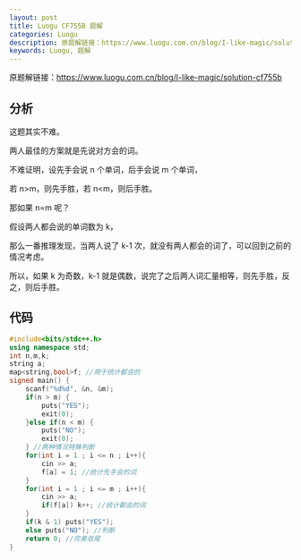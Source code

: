 ```yaml
---
layout: post
title: Luogu CF755B 题解
categories: Luogu
description: 原题解链接：https://www.luogu.com.cn/blog/I-like-magic/solution-cf755b
keywords: Luogu, 题解
---
```


原题解链接：<https://www.luogu.com.cn/blog/I-like-magic/solution-cf755b>

## 分析

这题其实不难。

两人最佳的方案就是先说对方会的词。

不难证明，设先手会说 n 个单词，后手会说 m 个单词，

若 n>m，则先手胜，若 n<m，则后手胜。

那如果 n=m 呢？

假设两人都会说的单词数为 k，

那么一番推理发现，当两人说了 k-1 次，就没有两人都会的词了，可以回到之前的情况考虑。

所以，如果 k 为奇数，k-1 就是偶数，说完了之后两人词汇量相等，则先手胜，反之，则后手胜。

## 代码

```cpp
#include<bits/stdc++.h>
using namespace std;
int n,m,k;
string a;
map<string,bool>f; //用于统计都会的
signed main() {
	scanf("%d%d", &n, &m);
	if(n > m) {
		puts("YES");
		exit(0);
	}else if(n < m) {
		puts("NO");
		exit(0);
	} //两种情况特殊判断
	for(int i = 1 ; i <= n ; i++){
		cin >> a;
		f[a] = 1; //统计先手会的词
	}
	for(int i = 1 ; i <= m ; i++){
		cin >> a;
		if(f[a]) k++; //统计都会的词
	}
	if(k & 1) puts("YES");
	else puts("NO"); //判断
	return 0; //完美收尾
}
```
